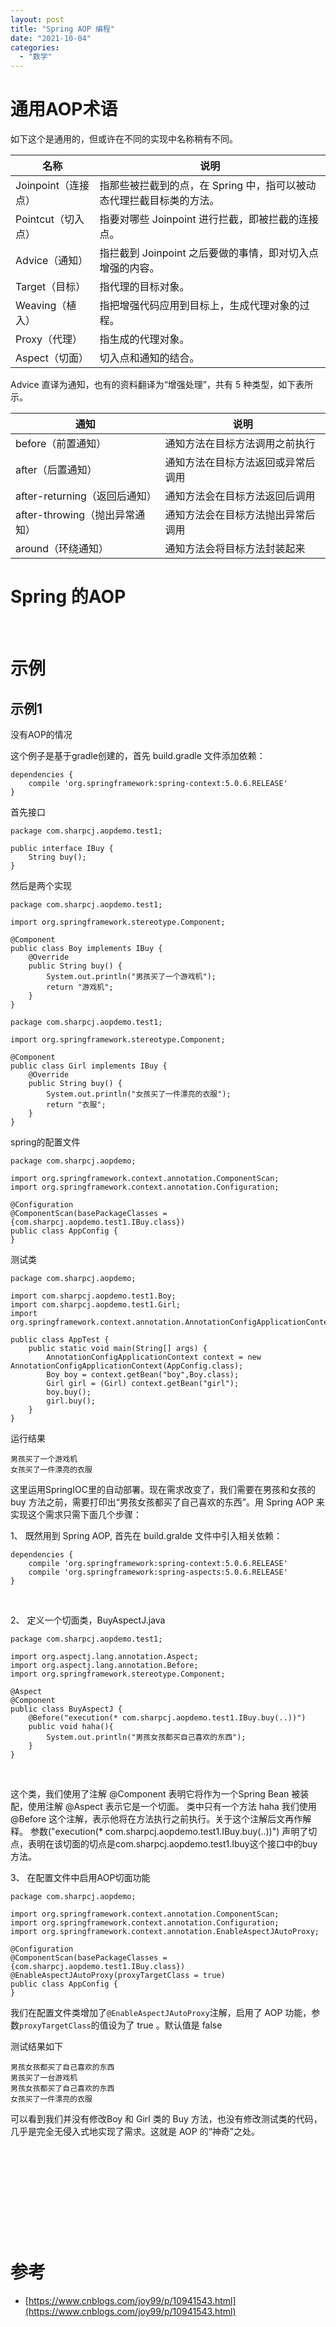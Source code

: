 ```yaml
---
layout: post
title: "Spring AOP 编程"
date: "2021-10-04"
categories: 
  - "数学"
---
```


# 通用AOP术语

如下这个是通用的，但或许在不同的实现中名称稍有不同。

| 名称 | 说明 |
| --- | --- |
| Joinpoint（连接点） | 指那些被拦截到的点，在 Spring 中，指可以被动态代理拦截目标类的方法。 |
| Pointcut（切入点） | 指要对哪些 Joinpoint 进行拦截，即被拦截的连接点。 |
| Advice（通知） | 指拦截到 Joinpoint 之后要做的事情，即对切入点增强的内容。 |
| Target（目标） | 指代理的目标对象。 |
| Weaving（植入） | 指把增强代码应用到目标上，生成代理对象的过程。 |
| Proxy（代理） | 指生成的代理对象。 |
| Aspect（切面） | 切入点和通知的结合。 |

Advice 直译为通知，也有的资料翻译为“增强处理”，共有 5 种类型，如下表所示。

| 通知 | 说明 |
| --- | --- |
| before（前置通知） | 通知方法在目标方法调用之前执行 |
| after（后置通知） | 通知方法在目标方法返回或异常后调用 |
| after-returning（返回后通知） | 通知方法会在目标方法返回后调用 |
| after-throwing（抛出异常通知） | 通知方法会在目标方法抛出异常后调用 |
| around（环绕通知） | 通知方法会将目标方法封装起来 |

# Spring 的AOP

 

# 示例

## 示例1

没有AOP的情况

这个例子是基于gradle创建的，首先 build.gradle 文件添加依赖：

```
dependencies {
    compile 'org.springframework:spring-context:5.0.6.RELEASE'
}
```

首先接口

```
package com.sharpcj.aopdemo.test1;

public interface IBuy {
    String buy();
}
```

然后是两个实现

```
package com.sharpcj.aopdemo.test1;

import org.springframework.stereotype.Component;

@Component
public class Boy implements IBuy {
    @Override
    public String buy() {
        System.out.println("男孩买了一个游戏机");
        return "游戏机";
    }
}
```

```
package com.sharpcj.aopdemo.test1;

import org.springframework.stereotype.Component;

@Component
public class Girl implements IBuy {
    @Override
    public String buy() {
        System.out.println("女孩买了一件漂亮的衣服");
        return "衣服";
    }
}
```

spring的配置文件

```
package com.sharpcj.aopdemo;

import org.springframework.context.annotation.ComponentScan;
import org.springframework.context.annotation.Configuration;

@Configuration
@ComponentScan(basePackageClasses = {com.sharpcj.aopdemo.test1.IBuy.class})
public class AppConfig {
}
```

测试类

```
package com.sharpcj.aopdemo;

import com.sharpcj.aopdemo.test1.Boy;
import com.sharpcj.aopdemo.test1.Girl;
import org.springframework.context.annotation.AnnotationConfigApplicationContext;

public class AppTest {
    public static void main(String[] args) {
        AnnotationConfigApplicationContext context = new AnnotationConfigApplicationContext(AppConfig.class);
        Boy boy = context.getBean("boy",Boy.class);
        Girl girl = (Girl) context.getBean("girl");
        boy.buy();
        girl.buy();
    }
}
```

运行结果

```
男孩买了一个游戏机
女孩买了一件漂亮的衣服
```

这里运用SpringIOC里的自动部署。现在需求改变了，我们需要在男孩和女孩的 buy 方法之前，需要打印出“男孩女孩都买了自己喜欢的东西”。用 Spring AOP 来实现这个需求只需下面几个步骤：

1、 既然用到 Spring AOP, 首先在 build.gralde 文件中引入相关依赖：

```
dependencies {
    compile 'org.springframework:spring-context:5.0.6.RELEASE'
    compile 'org.springframework:spring-aspects:5.0.6.RELEASE'
}
```

 

2、 定义一个切面类，BuyAspectJ.java

```
package com.sharpcj.aopdemo.test1;

import org.aspectj.lang.annotation.Aspect;
import org.aspectj.lang.annotation.Before;
import org.springframework.stereotype.Component;

@Aspect
@Component
public class BuyAspectJ {
    @Before("execution(* com.sharpcj.aopdemo.test1.IBuy.buy(..))")
    public void haha(){
        System.out.println("男孩女孩都买自己喜欢的东西");
    }
}
```

 

这个类，我们使用了注解 @Component 表明它将作为一个Spring Bean 被装配，使用注解 @Aspect 表示它是一个切面。 类中只有一个方法 haha 我们使用 @Before 这个注解，表示他将在方法执行之前执行。关于这个注解后文再作解释。 参数("execution(\* com.sharpcj.aopdemo.test1.IBuy.buy(..))") 声明了切点，表明在该切面的切点是com.sharpcj.aopdemo.test1.Ibuy这个接口中的buy方法。

3、 在配置文件中启用AOP切面功能

```
package com.sharpcj.aopdemo;

import org.springframework.context.annotation.ComponentScan;
import org.springframework.context.annotation.Configuration;
import org.springframework.context.annotation.EnableAspectJAutoProxy;

@Configuration
@ComponentScan(basePackageClasses = {com.sharpcj.aopdemo.test1.IBuy.class})
@EnableAspectJAutoProxy(proxyTargetClass = true)
public class AppConfig {
}
```

我们在配置文件类增加了`@EnableAspectJAutoProxy`注解，启用了 AOP 功能，参数`proxyTargetClass`的值设为了 true 。默认值是 false

测试结果如下

```
男孩女孩都买了自己喜欢的东西
男孩买了一台游戏机
男孩女孩都买了自己喜欢的东西
女孩买了一件漂亮的衣服
```

可以看到我们并没有修改Boy 和 Girl 类的 Buy 方法，也没有修改测试类的代码，几乎是完全无侵入式地实现了需求。这就是 AOP 的“神奇”之处。

 

 

 

 

 

# 参考

- [https://www.cnblogs.com/joy99/p/10941543.html](https://www.cnblogs.com/joy99/p/10941543.html)

